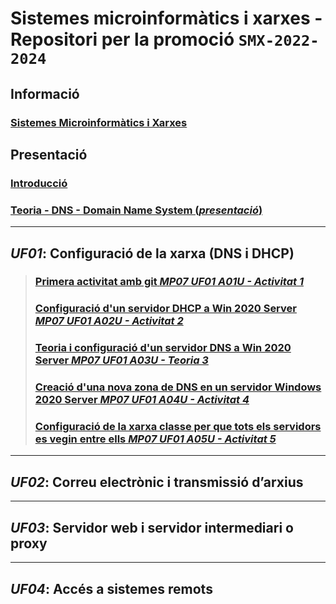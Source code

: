 # Sistemes microinformàtics i xarxes - Repositori per la promoció **```SMX-2022-2024```**

## Informació

### [**Sistemes Microinformàtics i Xarxes**](https://github.com/SMX-2022-2024/.github/blob/main/profile/docs/sistemes-microinformatics-i-xarxes.md)

## Presentació

### [**Introducció**](https://github.com/SMX-2022-2024/.github/blob/main/profile/manuals/SMX_MP07_0001_UF01_Pres0001_Introduccio.pdf)

### [**Teoria - DNS - Domain Name System (*presentació*)**](https://github.com/SMX-2022-2024/.github/blob/main/profile/manuals/SMX_MP07_0003_UF01_Pres0004_DNS.pdf)

<hr>

## *UF01*: Configuració de la xarxa (DNS i DHCP)

> ### [**Primera activitat amb git** *MP07 UF01 A01U - Activitat 1*](https://github.com/SMX-2022-2024/a01u-primera-activitat-amb-git)
>
> ### [**Configuració d'un servidor DHCP a Win 2020 Server** *MP07 UF01 A02U - Activitat 2*](https://github.com/SMX-2022-2024/a02u-configuracio-servidor-dhcp-win2020.git)
>
> ### [**Teoria i configuració d'un servidor DNS a Win 2020 Server** *MP07 UF01 A03U - Teoria 3*](https://github.com/SMX-2022-2024/a03u-teoria-i-configuracio-servidor-dns-win2020.git)
>
> ### [**Creació d'una nova zona de DNS en un servidor Windows 2020 Server** *MP07 UF01 A04U - Activitat 4*](https://github.com/SMX-2022-2024/a04u-configuracio-servidor-dns-win2020.git)
>
> ### [**Configuració de la xarxa classe per que tots els servidors es vegin entre ells** *MP07 UF01 A05U - Activitat 5*](https://github.com/SMX-2022-2024/a05u-configuracio-servidors-dns-classe.git)

<hr>

## *UF02*: **Correu electrònic i transmissió d’arxius**

<hr>

## *UF03*: **Servidor web i servidor intermediari o proxy**

<hr>

## *UF04*: **Accés a sistemes remots**